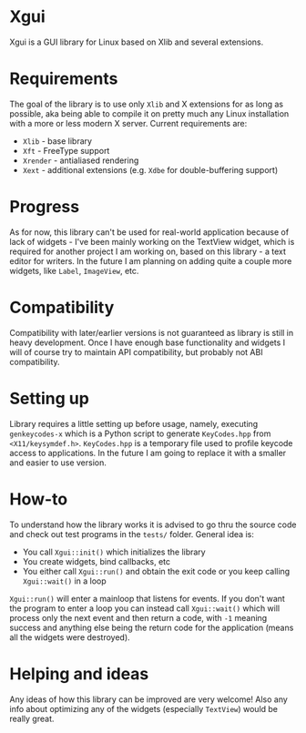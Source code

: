 # Xgui
Xgui is a GUI library for Linux based on Xlib and several extensions.

# Requirements
The goal of the library is to use only `Xlib` and X extensions for as long as possible, aka being able to compile it on pretty much any Linux installation with a more or less modern X server. Current requirements are:
* `Xlib` - base library
* `Xft` - FreeType support
* `Xrender` - antialiased rendering
* `Xext` - additional extensions (e.g. `Xdbe` for double-buffering support)

# Progress
As for now, this library can't be used for real-world application because of lack of widgets - I've been mainly working on the TextView widget, which is required for another project I am working on, based on this library - a text editor for writers. In the future I am planning on adding quite a couple more widgets, like `Label`, `ImageView`, etc.

# Compatibility
Compatibility with later/earlier versions is not guaranteed as library is still in heavy development. Once I have enough base functionality and widgets I will of course try to maintain API compatibility, but probably not ABI compatibility.

# Setting up
Library requires a little setting up before usage, namely, executing `genkeycodes-x` which is a Python script to generate `KeyCodes.hpp` from `<X11/keysymdef.h>`. `KeyCodes.hpp` is a temporary file used to profile keycode access to applications. In the future I am going to replace it with a smaller and easier to use version.

# How-to
To understand how the library works it is advised to go thru the source code and check out test programs in the `tests/` folder. General idea is:
* You call `Xgui::init()` which initializes the library
* You create widgets, bind callbacks, etc
* You either call `Xgui::run()` and obtain the exit code or you keep calling `Xgui::wait()` in a loop

`Xgui::run()` will enter a mainloop that listens for events. If you don't want the program to enter a loop you can instead call `Xgui::wait()` which will process only the next event and then return a code, with `-1` meaning success and anything else being the return code for the application (means all the widgets were destroyed).

# Helping and ideas
Any ideas of how this library can be improved are very welcome! Also any info about optimizing any of the widgets (especially `TextView`) would be really great.

